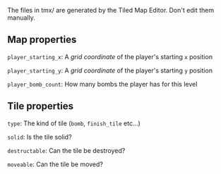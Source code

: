 The files in tmx/ are generated by the Tiled Map Editor.
Don't edit them manually.

## Map properties

`player_starting_x`: A *grid coordinate* of the player's starting `x` position

`player_starting_y`: A *grid coordinate* of the player's starting `y` position

`player_bomb_count`: How many bombs the player has for this level

## Tile properties

`type`: The kind of tile (`bomb`, `finish_tile` etc...)

`solid`: Is the tile solid?

`destructable`: Can the tile be destroyed?

`moveable`: Can the tile be moved?
